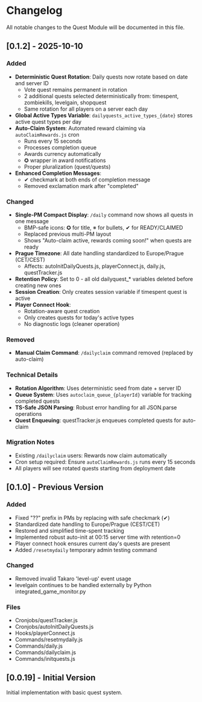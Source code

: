 # Changelog

All notable changes to the Quest Module will be documented in this file.

## [0.1.2] - 2025-10-10

### Added
- **Deterministic Quest Rotation**: Daily quests now rotate based on date and server ID
  - Vote quest remains permanent in rotation
  - 2 additional quests selected deterministically from: timespent, zombiekills, levelgain, shopquest
  - Same rotation for all players on a server each day
- **Global Active Types Variable**: `dailyquests_active_types_{date}` stores active quest types per day
- **Auto-Claim System**: Automated reward claiming via `autoClaimRewards.js` cron
  - Runs every 15 seconds
  - Processes completion queue
  - Awards currency automatically
  - ✪ wrapper in award notifications
  - Proper pluralization (quest/quests)
- **Enhanced Completion Messages**: 
  - ✔ checkmark at both ends of completion message
  - Removed exclamation mark after "completed"

### Changed
- **Single-PM Compact Display**: `/daily` command now shows all quests in one message
  - BMP-safe icons: ✪ for title, ※ for bullets, ✔ for READY/CLAIMED
  - Replaced previous multi-PM layout
  - Shows "Auto-claim active, rewards coming soon!" when quests are ready
- **Prague Timezone**: All date handling standardized to Europe/Prague (CET/CEST)
  - Affects: autoInitDailyQuests.js, playerConnect.js, daily.js, questTracker.js
- **Retention Policy**: Set to 0 - all old dailyquest_* variables deleted before creating new ones
- **Session Creation**: Only creates session variable if timespent quest is active
- **Player Connect Hook**: 
  - Rotation-aware quest creation
  - Only creates quests for today's active types
  - No diagnostic logs (cleaner operation)

### Removed
- **Manual Claim Command**: `/dailyclaim` command removed (replaced by auto-claim)

### Technical Details
- **Rotation Algorithm**: Uses deterministic seed from date + server ID
- **Queue System**: Uses `autoclaim_queue_{playerId}` variable for tracking completed quests
- **TS-Safe JSON Parsing**: Robust error handling for all JSON.parse operations
- **Quest Enqueuing**: questTracker.js enqueues completed quests for auto-claim

### Migration Notes
- Existing `/dailyclaim` users: Rewards now claim automatically
- Cron setup required: Ensure `autoClaimRewards.js` runs every 15 seconds
- All players will see rotated quests starting from deployment date

## [0.1.0] - Previous Version

### Added
- Fixed "??" prefix in PMs by replacing with safe checkmark (✔)
- Standardized date handling to Europe/Prague (CEST/CET) 
- Restored and simplified time-spent tracking
- Implemented robust auto-init at 00:15 server time with retention=0
- Player connect hook ensures current day's quests are present
- Added `/resetmydaily` temporary admin testing command

### Changed
- Removed invalid Takaro 'level-up' event usage
- levelgain continues to be handled externally by Python integrated_game_monitor.py

### Files
- Cronjobs/questTracker.js
- Cronjobs/autoInitDailyQuests.js  
- Hooks/playerConnect.js
- Commands/resetmydaily.js
- Commands/daily.js
- Commands/dailyclaim.js
- Commands/initquests.js

## [0.0.19] - Initial Version

Initial implementation with basic quest system.
